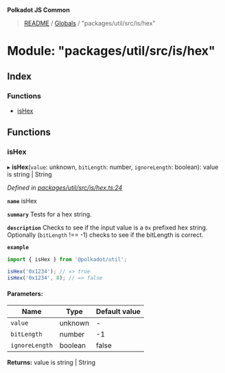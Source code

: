 **Polkadot JS Common**

> [README](../README.md) / [Globals](../globals.md) / "packages/util/src/is/hex"

# Module: "packages/util/src/is/hex"

## Index

### Functions

* [isHex](_packages_util_src_is_hex_.md#ishex)

## Functions

### isHex

▸ **isHex**(`value`: unknown, `bitLength`: number, `ignoreLength`: boolean): value is string \| String

*Defined in [packages/util/src/is/hex.ts:24](https://github.com/polkadot-js/common/blob/30198d1a/packages/util/src/is/hex.ts#L24)*

**`name`** isHex

**`summary`** Tests for a hex string.

**`description`** 
Checks to see if the input value is a `0x` prefixed hex string. Optionally (`bitLength` !== -1) checks to see if the bitLength is correct.

**`example`** 
<BR>

```javascript
import { isHex } from '@polkadot/util';

isHex('0x1234'); // => true
isHex('0x1234', 8); // => false
```

#### Parameters:

Name | Type | Default value |
------ | ------ | ------ |
`value` | unknown | - |
`bitLength` | number | -1 |
`ignoreLength` | boolean | false |

**Returns:** value is string \| String
